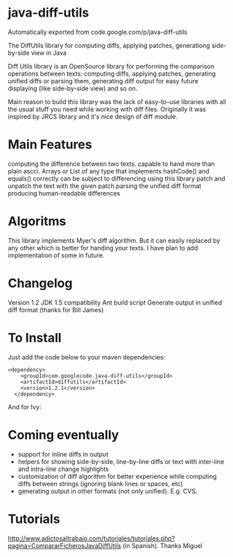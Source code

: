# java-diff-utils
Automatically exported from code.google.com/p/java-diff-utils

The DiffUtils library for computing diffs, applying patches, generationg side-by-side view in Java

Diff Utils library is an OpenSource library for performing the comparison operations between texts: computing diffs, applying patches, generating unified diffs or parsing them, generating diff output for easy future displaying (like side-by-side view) and so on.

Main reason to build this library was the lack of easy-to-use libraries with all the usual stuff you need while working with diff files. Originally it was inspired by JRCS library and it's nice design of diff module.

# Main Features

computing the difference between two texts.
capable to hand more than plain ascci. Arrays or List of any type that implements hashCode() and equals() correctly can be subject to differencing using this library
patch and unpatch the text with the given patch
parsing the unified diff format
producing human-readable differences
# Algoritms

This library implements Myer's diff algorithm. But it can easily replaced by any other which is better for handing your texts. I have plan to add implementation of some in future.

# Changelog

Version 1.2
JDK 1.5 compatibility
Ant build script
Generate output in unified diff format (thanks for Bill James)
# To Install

Just add the code below to your maven dependencies: 
```
<dependency> 
    <groupId>com.googlecode.java-diff-utils</groupId> 
    <artifactId>diffutils</artifactId> 
    <version>1.2.1</version> 
  </dependency>
```
And for Ivy: <dependency org="com.googlecode.java-diff-utils" name="diffutils" rev="1.2.1"/>

# Coming eventually

* support for inline diffs in output
* helpers for showing side-by-side, line-by-line diffs or text with inter-line and intra-line change highlights
* customization of diff algorithm for better experience while computing diffs between strings (ignoring blank lines or spaces, etc)
* generating output in other formats (not only unified). E.g. CVS.
# Tutorials

http://www.adictosaltrabajo.com/tutoriales/tutoriales.php?pagina=CompararFicherosJavaDiffUtils (in Spanish). Thanks Miguel
